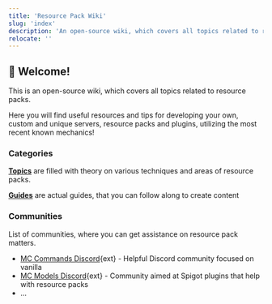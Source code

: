 ```yaml
---
title: 'Resource Pack Wiki'
slug: 'index'
description: 'An open-source wiki, which covers all topics related to resource packs. Here you will find useful resources and tips for developing your own, custom and unique servers, resource packs and plugins, utilizing the most recent known mechanics!'
relocate: ''
---
```


## 👋 Welcome!

This is an open-source wiki, which covers all topics related to resource packs. 

Here you will find useful resources and tips for developing your own, custom and unique servers, resource packs and plugins, utilizing the most recent known mechanics!

### Categories

[**Topics**](/topics) are filled with theory on various techniques and areas of resource packs.

[**Guides**](/guides) are actual guides, that you can follow along to create content

### Communities

List of communities, where you can get assistance on resource pack matters.

* [MC Commands Discord](https://discord.gg/9wNcfsH){ext} - Helpful Discord community focused on vanilla
* [MC Models Discord](https://discord.gg/MCModels){ext} - Community aimed at Spigot plugins that help with resource packs
* ...